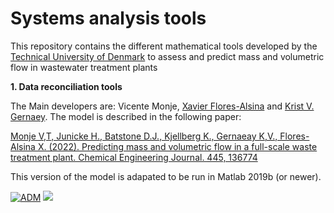 # Systems analysis tools

This repository contains the different mathematical tools developed by the [Technical University of Denmark](https://www.kt.dtu.dk/english/research/prosys) to assess and predict mass and volumetric flow in wastewater treatment plants

<strong>1. Data reconciliation tools </strong>  

The Main developers are: Vicente Monje, [Xavier Flores-Alsina](https://github.com/xfalsina) and [Krist V. Gernaey](https://github.com/kristgernaey). The model is described in the following paper: 

[Monje V,T, Junicke H., Batstone D.J., Kjellberg K., Gernaeay K,V., Flores-Alsina X. (2022). Predicting mass and volumetric flow in a full-scale waste treatment plant. Chemical Engineering Journal. 445, 136774](https://doi.org/10.1016/j.cej.2022.136774)

This version of the model is adapated to be run in Matlab 2019b (or newer).

[![ADM](https://img.shields.io/badge/DOWNLOAD%20WWTP%20Data%20Reconciliation-990000?style=for-the-badge)](https://github.com/wwtmodels/Systems-analysis-tools/releases/download/V1/influent.reconcilitation.github.zip) [![](https://img.shields.io/github/downloads/wwtmodels/Anaerobic-Digestion-Models/v1/total?color=990000&label=Downloads&style=for-the-badge)](https://github.com/wwtmodels/Systems-analysis-tools) 
